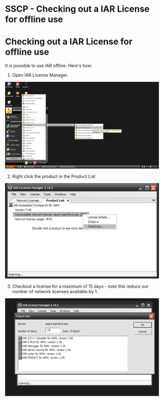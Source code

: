 # SSCP - Checking out a IAR License for offline use

# Checking out a IAR License for offline use

It is possible to use IAR offline. Here's how:

1. Open IAR License Manager.

![](../../../../../assets/image_c20e518d37.png)

2. Right click the product in the Product List

![](../../../../../assets/image_c3c8f38935.png)

3. Checkout a license for a maximum of 15 days - note this reduce our number of network licenses available by 1.

![](../../../../../assets/image_cc7c590706.png)

